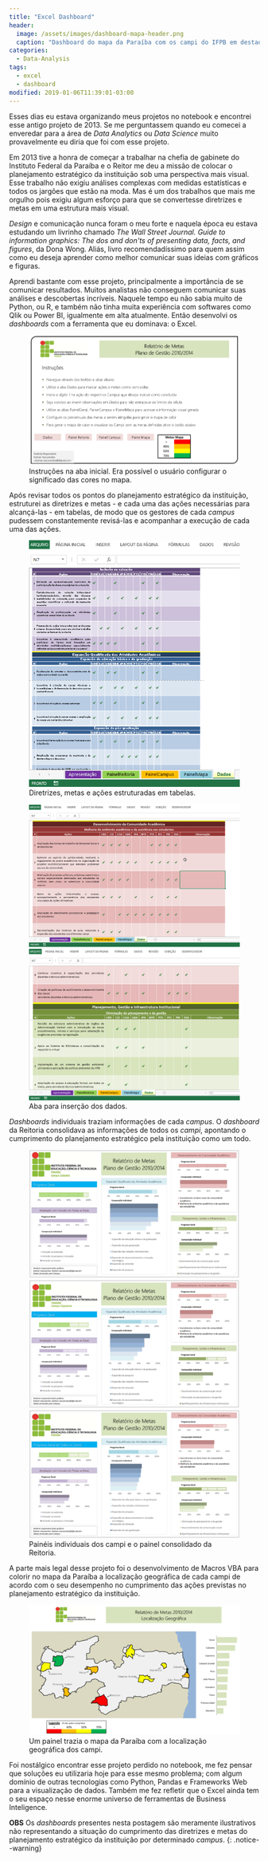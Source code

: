 ```yaml
---
title: "Excel Dashboard"
header:
  image: /assets/images/dashboard-mapa-header.png
  caption: "Dashboard do mapa da Paraíba com os campi do IFPB em destaque"
categories:
  - Data-Analysis
tags:
  - excel
  - dashboard
modified: 2019-01-06T11:39:01-03:00
---
```


Esses dias eu estava organizando meus projetos no notebook e encontrei esse antigo projeto de 2013. Se me perguntassem quando eu comecei a enveredar para a área de _Data Analytics_ ou _Data Science_ muito provavelmente eu diria que foi com esse projeto.

Em 2013 tive a honra de começar a trabalhar na chefia de gabinete do Instituto Federal da Paraíba e o Reitor me deu a missão de colocar o planejamento estratégico da instituição sob uma perspectiva mais visual. Esse trabalho não exigiu análises complexas com medidas estatísticas e todos os jargões que estão na moda. Mas é um dos trabalhos que mais me orgulho pois exigiu algum esforço para que se convertesse diretrizes e metas em uma estrutura mais visual.

_Design_ e comunicação nunca foram o meu forte e naquela época eu estava estudando um livrinho chamado _The Wall Street Journal. Guide to information graphics: The dos and don'ts of presenting data, facts, and figures_, da Dona Wong. Aliás, livro recomendadíssimo para quem assim como eu deseja aprender como melhor comunicar suas ideias com gráficos e figuras.

Aprendi bastante com esse projeto, principalmente a importância de se comunicar resultados. Muitos analistas não conseguem comunicar suas análises e descobertas incríveis. Naquele tempo eu não sabia muito de Python, ou R, e também não tinha muita experiência com softwares como Qlik ou Power BI, igualmente em alta atualmente. Então desenvolvi os _dashboards_ com a ferramenta que eu dominava: o Excel.

<figure>
    <a href="/assets/images/painel-principal.png"><img src="/assets/images/painel-principal.png"></a>
	<figcaption>Instruções na aba inicial. Era possível o usuário configurar o significado das cores no mapa.</figcaption>
</figure>

Após revisar todos os pontos do planejamento estratégico da instituição, estruturei as diretrizes e metas - e cada uma das ações necessárias para alcançá-las - em tabelas, de modo que os gestores de cada _campus_ pudessem constantemente revisá-las e acompanhar a execução de cada uma das ações.

<figure>
    <a href="/assets/images/dashboard-dados3.png"><img src="/assets/images/dashboard-dados3.png"></a>
	<figcaption>Diretrizes, metas e ações estruturadas em tabelas.</figcaption>
</figure>

<figure class="half">
    <a href="/assets/images/dashboard-dados1.png"><img src="/assets/images/dashboard-dados1.png"></a>
    <a href="/assets/images/dashboard-dados2.png"><img src="/assets/images/dashboard-dados2.png"></a>
    <figcaption>Aba para inserção dos dados.</figcaption>
</figure>

_Dashboards_ individuais traziam informações de cada _campus_. O _dashboard_ da Reitoria consolidava as informações de todos os _campi_, apontando o cumprimento do planejamento estratégico pela instituição como um todo.

<figure class="third">
    <a href="/assets/images/painel-campus1.png"><img src="/assets/images/painel-campus1.png"></a>
    <a href="/assets/images/painel-campus2.png"><img src="/assets/images/painel-campus2.png"></a>
    <a href="/assets/images/painel-reitoria.png"><img src="/assets/images/painel-reitoria.png"></a>
    <figcaption>Painéis individuais dos campi e o painel consolidado da Reitoria.</figcaption>
</figure>

A parte mais legal desse projeto foi o desenvolvimento de Macros VBA para colorir no mapa da Paraíba a localização geográfica de cada campi de acordo com o seu desempenho no cumprimento das ações previstas no planejamento estratégico da instituição.

<figure>
    <a href="/assets/images/dashboard-mapa.png"><img src="/assets/images/dashboard-mapa.png"></a>
	<figcaption>Um painel trazia o mapa da Paraíba com a localização geográfica dos campi.</figcaption>
</figure>

Foi nostálgico encontrar esse projeto perdido no notebook, me fez pensar que soluções eu utilizaria hoje para esse mesmo problema; com algum domínio de outras tecnologias como Python, Pandas e Frameworks Web para a visualização de dados. Também me fez refletir que o Excel ainda tem o seu espaço nesse enorme universo de ferramentas de Business Inteligence.

**OBS** Os _dashboards_ presentes nesta postagem são meramente ilustrativos não representando a situação do cumprimento das diretrizes e metas do planejamento estratégico da instituição por determinado _campus_.
{: .notice--warning}
